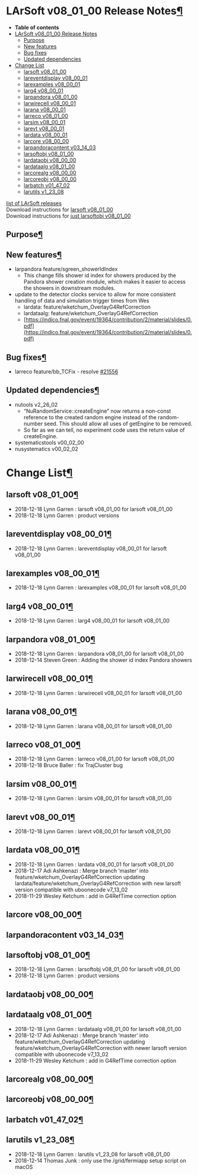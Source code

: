 LArSoft v08\_01\_00 Release Notes[¶](#LArSoft-v08_01_00-Release-Notes)
======================================================================

-   **Table of contents**
-   [LArSoft v08\_01\_00 Release Notes](#LArSoft-v08_01_00-Release-Notes)
    -   [Purpose](#Purpose)
    -   [New features](#New-features)
    -   [Bug fixes](#Bug-fixes)
    -   [Updated dependencies](#Updated-dependencies)
-   [Change List](#Change-List)
    -   [larsoft v08\_01\_00](#larsoft-v08_01_00)
    -   [lareventdisplay v08\_00\_01](#lareventdisplay-v08_00_01)
    -   [larexamples v08\_00\_01](#larexamples-v08_00_01)
    -   [larg4 v08\_00\_01](#larg4-v08_00_01)
    -   [larpandora v08\_01\_00](#larpandora-v08_01_00)
    -   [larwirecell v08\_00\_01](#larwirecell-v08_00_01)
    -   [larana v08\_00\_01](#larana-v08_00_01)
    -   [larreco v08\_01\_00](#larreco-v08_01_00)
    -   [larsim v08\_00\_01](#larsim-v08_00_01)
    -   [larevt v08\_00\_01](#larevt-v08_00_01)
    -   [lardata v08\_00\_01](#lardata-v08_00_01)
    -   [larcore v08\_00\_00](#larcore-v08_00_00)
    -   [larpandoracontent v03\_14\_03](#larpandoracontent-v03_14_03)
    -   [larsoftobj v08\_01\_00](#larsoftobj-v08_01_00)
    -   [lardataobj v08\_00\_00](#lardataobj-v08_00_00)
    -   [lardataalg v08\_01\_00](#lardataalg-v08_01_00)
    -   [larcorealg v08\_00\_00](#larcorealg-v08_00_00)
    -   [larcoreobj v08\_00\_00](#larcoreobj-v08_00_00)
    -   [larbatch v01\_47\_02](#larbatch-v01_47_02)
    -   [larutils v1\_23\_08](#larutils-v1_23_08)

[list of LArSoft releases](LArSoft_release_list)\
Download instructions for [larsoft v08\_01\_00](http://scisoft.fnal.gov/scisoft/bundles/larsoft/v08_01_00/larsoft-v08_01_00.html)\
Download instructions for [just larsoftobj v08\_01\_00](http://scisoft.fnal.gov/scisoft/bundles/larsoftobj/v08_01_00/larsoftobj-v08_01_00.html)


Purpose[¶](#Purpose)
--------------------


New features[¶](#New-features)
------------------------------

-   larpandora feature/sgreen\_showerIdIndex
    -   This change fills shower id index for showers produced by the Pandora shower creation module, which makes it easier to access the showers in downstream modules.
-   update to the detector clocks service to allow for more consistent handling of data and simulation trigger times from Wes
    -   lardata: feature/wketchum\_OverlayG4RefCorrection
    -   lardataalg: feature/wketchum\_OverlayG4RefCorrection
    -   [https://indico.fnal.gov/event/19364/contribution/2/material/slides/0.pdf](https://indico.fnal.gov/event/19364/contribution/2/material/slides/0.pdf)


Bug fixes[¶](#Bug-fixes)
------------------------

-   larreco feature/bb\_TCFix - resolve [\#21556](/redmine/issues/21556 "Bug: Segfault in DUNE far detector reconstruction (New)")


Updated dependencies[¶](#Updated-dependencies)
----------------------------------------------

-   nutools v2\_26\_02
    -   “NuRandomService::createEngine” now returns a non-const reference to the created random engine instead of the random-number seed. This should allow all uses of getEngine to be removed.
    -   So far as we can tell, no experiment code uses the return value of createEngine.
-   systematicstools v00\_02\_00
-   nusystematics v00\_02\_02


Change List[¶](#Change-List)
============================


larsoft v08\_01\_00[¶](#larsoft-v08_01_00)
------------------------------------------

-   2018-12-18 Lynn Garren : larsoft v08\_01\_00 for larsoft v08\_01\_00
-   2018-12-18 Lynn Garren : product versions


lareventdisplay v08\_00\_01[¶](#lareventdisplay-v08_00_01)
----------------------------------------------------------

-   2018-12-18 Lynn Garren : lareventdisplay v08\_00\_01 for larsoft v08\_01\_00


larexamples v08\_00\_01[¶](#larexamples-v08_00_01)
--------------------------------------------------

-   2018-12-18 Lynn Garren : larexamples v08\_00\_01 for larsoft v08\_01\_00


larg4 v08\_00\_01[¶](#larg4-v08_00_01)
--------------------------------------

-   2018-12-18 Lynn Garren : larg4 v08\_00\_01 for larsoft v08\_01\_00


larpandora v08\_01\_00[¶](#larpandora-v08_01_00)
------------------------------------------------

-   2018-12-18 Lynn Garren : larpandora v08\_01\_00 for larsoft v08\_01\_00
-   2018-12-14 Steven Green : Adding the shower id index Pandora showers


larwirecell v08\_00\_01[¶](#larwirecell-v08_00_01)
--------------------------------------------------

-   2018-12-18 Lynn Garren : larwirecell v08\_00\_01 for larsoft v08\_01\_00


larana v08\_00\_01[¶](#larana-v08_00_01)
----------------------------------------

-   2018-12-18 Lynn Garren : larana v08\_00\_01 for larsoft v08\_01\_00


larreco v08\_01\_00[¶](#larreco-v08_01_00)
------------------------------------------

-   2018-12-18 Lynn Garren : larreco v08\_01\_00 for larsoft v08\_01\_00
-   2018-12-18 Bruce Baller : fix TrajCluster bug


larsim v08\_00\_01[¶](#larsim-v08_00_01)
----------------------------------------

-   2018-12-18 Lynn Garren : larsim v08\_00\_01 for larsoft v08\_01\_00


larevt v08\_00\_01[¶](#larevt-v08_00_01)
----------------------------------------

-   2018-12-18 Lynn Garren : larevt v08\_00\_01 for larsoft v08\_01\_00


lardata v08\_00\_01[¶](#lardata-v08_00_01)
------------------------------------------

-   2018-12-18 Lynn Garren : lardata v08\_00\_01 for larsoft v08\_01\_00
-   2018-12-17 Adi Ashkenazi : Merge branch ‘master’ into feature/wketchum\_OverlayG4RefCorrection updating lardata/feature/wketchum\_OverlayG4RefCorrection with new larsoft version compatible with uboonecode v7\_13\_02
-   2018-11-29 Wesley Ketchum : add in G4RefTime correction option


larcore v08\_00\_00[¶](#larcore-v08_00_00)
------------------------------------------


larpandoracontent v03\_14\_03[¶](#larpandoracontent-v03_14_03)
--------------------------------------------------------------


larsoftobj v08\_01\_00[¶](#larsoftobj-v08_01_00)
------------------------------------------------

-   2018-12-18 Lynn Garren : larsoftobj v08\_01\_00 for larsoft v08\_01\_00
-   2018-12-18 Lynn Garren : product versions


lardataobj v08\_00\_00[¶](#lardataobj-v08_00_00)
------------------------------------------------


lardataalg v08\_01\_00[¶](#lardataalg-v08_01_00)
------------------------------------------------

-   2018-12-18 Lynn Garren : lardataalg v08\_01\_00 for larsoft v08\_01\_00
-   2018-12-17 Adi Ashkenazi : Merge branch ‘master’ into feature/wketchum\_OverlayG4RefCorrection updating feature/wketchum\_OverlayG4RefCorrection with newer larsoft version compatible with uboonecode v7\_13\_02
-   2018-11-29 Wesley Ketchum : add in G4RefTime correction option


larcorealg v08\_00\_00[¶](#larcorealg-v08_00_00)
------------------------------------------------


larcoreobj v08\_00\_00[¶](#larcoreobj-v08_00_00)
------------------------------------------------


larbatch v01\_47\_02[¶](#larbatch-v01_47_02)
--------------------------------------------


larutils v1\_23\_08[¶](#larutils-v1_23_08)
------------------------------------------

-   2018-12-18 Lynn Garren : larutils v1\_23\_08 for larsoft v08\_01\_00
-   2018-12-14 Thomas Junk : only use the /grid/fermiapp setup script on macOS
